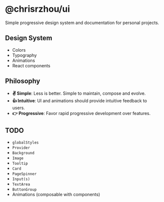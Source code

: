 # @chrisrzhou/ui

Simple progressive design system and documentation for personal projects.

## Design System

- Colors
- Typography
- Animations
- React components

## Philosophy

- **✌️ Simple**: Less is better. Simple to maintain, compose and evolve.
- **👍 Intuitive**: UI and animations should provide intuitive feedback to users.
- **👉 Progressive**: Favor rapid progressive development over features.

## TODO

- `globalStyles`
- `Provider`
- `Background`
- `Image`
- `Tooltip`
- `Card`
- `PageSpinner`
- `Input(s)`
- `TextArea`
- `ButtonGroup`
- Animations (composable with components)
